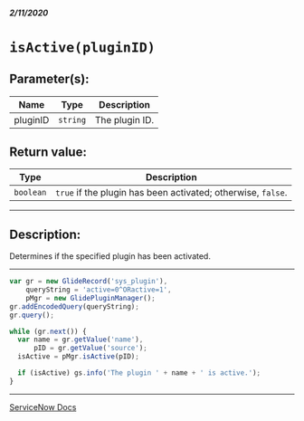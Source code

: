 ##### 2/11/2020
# `isActive(pluginID)`
## Parameter(s):
| Name | Type | Description |
|---|---|---|
| pluginID | `string` | The plugin ID. |

## Return value:
| Type | Description |
|---|---|
| `boolean` | `true` if the plugin has been activated; otherwise, `false`. |

---

## Description:
Determines if the specified plugin has been activated.

---

```js
var gr = new GlideRecord('sys_plugin'),
    queryString = 'active=0^ORactive=1',
    pMgr = new GlidePluginManager();
gr.addEncodedQuery(queryString);
gr.query();

while (gr.next()) {
  var name = gr.getValue('name'),
      pID = gr.getValue('source');
  isActive = pMgr.isActive(pID);

  if (isActive) gs.info('The plugin ' + name + ' is active.');
}
```

---

[ServiceNow Docs](https://developer.servicenow.com/app.do#!/api_doc?v=newyork&id=r_ScopedGlidePluginManager-isActive_String)